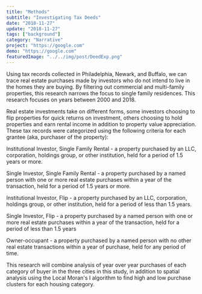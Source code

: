 ```yaml
---
title: "Methods"
subtitle: "Investigating Tax Deeds"
date: "2018-11-27"
update: "2018-11-27"
tags: ["background"]
category: "Narrative"
project: "https://google.com"
demo: "https://google.com"
featuredImage: "../../img/post/DeedExp.png"
---
```

Using tax records collected in Philadelphia, Newark, and Buffalo, we can trace real estate purchases made by investors who do not intend to live in the homes they are buying. By filtering out commercial and multi-family properties, this research narrows the focus to single family residences. This research focuses on years between 2000 and 2018. 

Real estate investments take on different forms, some investors choosing to flip properties for quick returns on investment, others choosing to hold properties and earn rental income in addition to property value appreciation. These tax records were categorized using the following criteria for each grantee (aka, purchaser of the property): 

Institutional Investor, Single Family Rental - a property purchased by an LLC, corporation, holdings group, or other institution, held for a period of 1.5 years or more. 

Single Investor, Single Family Rental - a property purchased by a named person with one or more real estate purchases within a year of the transaction, held for a period of 1.5 years or more.

Institutional Investor, Flip - a property purchased by an LLC, corporation, holdings group, or other institution, held for a period of less than 1.5 years.

Single Investor, Flip - a property purchased by a named person with one or more real estate purchases within a year of the transaction, held for a period of less than 1.5 years

Owner-occupant - a property purchased by a named person with no other real estate transactions within a year of purchase, held for any period of time. 

This research will combine analysis of year over year purchases of each category of buyer in the three cities in this study, in addition to spatial analysis using the Local Moran's I algorithm to find high and low purchase clusters for each housing category.
